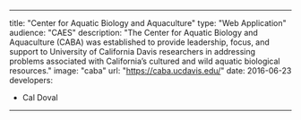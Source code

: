 ---

title: "Center for Aquatic Biology and Aquaculture"
type: "Web Application"
audience: "CAES"
description: "The Center for Aquatic Biology and Aquaculture (CABA) was established to provide leadership, focus, and support to University of California Davis researchers in addressing problems associated with California’s cultured and wild aquatic biological resources."
image: "caba"
url: "https://caba.ucdavis.edu/"
date: 2016-06-23
developers:

- Cal Doval

---